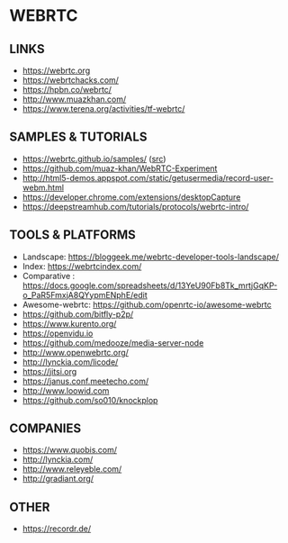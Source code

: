 WEBRTC
======

LINKS
-----

 * https://webrtc.org
 * https://webrtchacks.com/
 * https://hpbn.co/webrtc/
 * http://www.muazkhan.com/
 * https://www.terena.org/activities/tf-webrtc/

SAMPLES & TUTORIALS
-------------------

 * https://webrtc.github.io/samples/ ([src](https://github.com/webrtc/samples))
 * https://github.com/muaz-khan/WebRTC-Experiment
 * http://html5-demos.appspot.com/static/getusermedia/record-user-webm.html
 * https://developer.chrome.com/extensions/desktopCapture
 * https://deepstreamhub.com/tutorials/protocols/webrtc-intro/


TOOLS & PLATFORMS
-----------------
 * Landscape: https://bloggeek.me/webrtc-developer-tools-landscape/
 * Index: https://webrtcindex.com/
 * Comparative : https://docs.google.com/spreadsheets/d/13YeU90Fb8Tk_mrtjGqKP-o_PaR5FmxjA8QYypmENphE/edit
 * Awesome-webrtc: https://github.com/openrtc-io/awesome-webrtc
 * https://github.com/bitfly-p2p/
 * https://www.kurento.org/
 * https://openvidu.io
 * https://github.com/medooze/media-server-node
 * http://www.openwebrtc.org/
 * http://lynckia.com/licode/
 * https://jitsi.org
 * https://janus.conf.meetecho.com/
 * http://www.loowid.com
 * https://github.com/so010/knockplop


COMPANIES
---------

 * https://www.quobis.com/
 * http://lynckia.com/
 * http://www.releyeble.com/
 * http://gradiant.org/

OTHER
-----

 * https://recordr.de/
